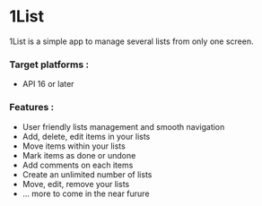 # 1List

1List is a simple app to manage several lists from only one screen.

### Target platforms :
- API 16 or later


### Features :
- User friendly lists management and smooth navigation
- Add, delete, edit items in your lists
- Move items within your lists
- Mark items as done or undone
- Add comments on each items
- Create an unlimited number of lists
- Move, edit, remove your lists
- ... more to come in the near furure
